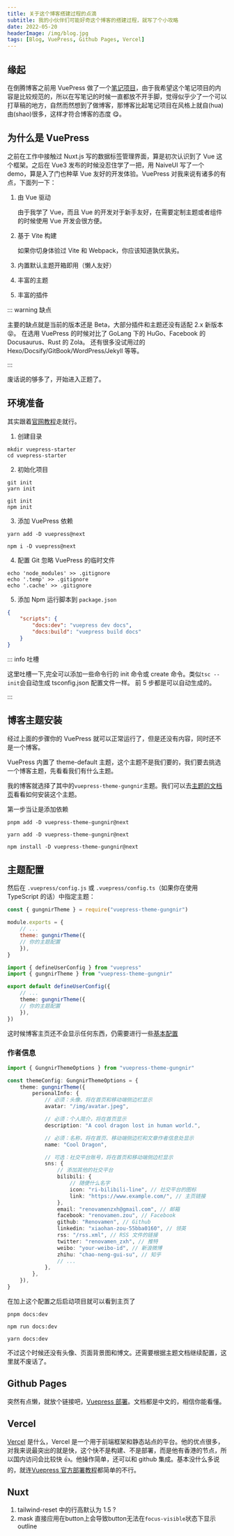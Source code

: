 ```yaml
---
title: 关于这个博客搭建过程的点滴
subtitle: 我的小伙伴们可能好奇这个博客的搭建过程，就写了个小攻略
date: 2022-05-20
headerImage: /img/blog.jpg
tags: [Blog, VuePress, Github Pages, Vercel]
---
```


## 缘起

在倒腾博客之前用 VuePress 做了一个[笔记项目](https://notes-rainbowatcher.vercel.app)，由于我希望这个笔记项目的内容是比较规范的，所以在写笔记的时候一直都放不开手脚，觉得似乎少了一个可以打草稿的地方，自然而然想到了做博客，那博客比起笔记项目在风格上就自(hua)由(shao)很多，这样才符合博客的态度 😋。

## 为什么是 VuePress

之前在工作中接触过 Nuxt.js 写的数据标签管理界面，算是初次认识到了 Vue 这个框架。之后在 Vue3 发布的时候没忍住学了一把，用 NaiveUI 写了一个 demo，算是入了门也种草 Vue 友好的开发体验。VuePress 对我来说有诸多的有点，下面列一下：

1. 由 Vue 驱动

   由于我学了 Vue，而且 Vue 的开发对于新手友好，在需要定制主题或者组件的时候使用 Vue 开发会很方便。

2. 基于 Vite 构建

   如果你切身体验过 Vite 和 Webpack，你应该知道孰优孰劣。

3. 内置默认主题开箱即用（懒人友好）
4. 丰富的主题
5. 丰富的插件

::: warning 缺点

主要的缺点就是当前的版本还是 Beta，大部分插件和主题还没有适配 2.x 新版本 😝。
在选用 VuePress 的时候对比了 GoLang 下的 HuGo、Facebook 的 Docusaurus、Rust 的 Zola。
还有很多没试用过的 Hexo/Docsify/GitBook/WordPress/Jekyll 等等。

:::

废话说的够多了，开始进入正题了。

## 环境准备

其实跟着[官网教程](https://v2.vuepress.vuejs.org/zh/guide/getting-started.html)走就行。

1.  创建目录

```shell
mkdir vuepress-starter
cd vuepress-starter
```

2.  初始化项目

<!-- <CodeGroup>
<CodeGroupItem title="YARN"> -->

```shell
git init
yarn init
```

<!-- </CodeGroupItem> -->
<!-- <CodeGroupItem title="NPM"> -->

```shell
git init
npm init
```

<!-- </CodeGroupItem>
</CodeGroup> -->

3.  添加 VuePress 依赖

<!-- <CodeGroup>
<CodeGroupItem title="YARN"> -->

```shell
yarn add -D vuepress@next
```

<!-- </CodeGroupItem>
<CodeGroupItem title="NPM"> -->

```shell
npm i -D vuepress@next
```

<!-- </CodeGroupItem>
</CodeGroup> -->

4.  配置 Git 忽略 VuePress 的临时文件

```shell
echo 'node_modules' >> .gitignore
echo '.temp' >> .gitignore
echo '.cache' >> .gitignore
```

5.  添加 Npm 运行脚本到 `package.json`

```json
{
    "scripts": {
        "docs:dev": "vuepress dev docs",
        "docs:build": "vuepress build docs"
    }
}
```

::: info 吐槽

这里吐槽一下,完全可以添加一些命令行的 init 命令或 create 命令。类似`tsc --init`会自动生成 tsconfig.json 配置文件一样。
前 5 步都是可以自动生成的。

:::

## 博客主题安装

经过上面的步骤你的 VuePress 就可以正常运行了，但是还没有内容，同时还不是一个博客。

VuePress 内置了 theme-default 主题，这个主题不是我们要的，我们要去挑选一个博客主题，先看看我们有什么主题。

<!-- ::: link {/img/icon/awesome-vuepress.jpg} [Awesome VuePress - V2 Themes](https://github.com/vuepress/awesome-vuepress/blob/main/v2.md#themes)

Awesome VuePress 列表

::: -->

我的博客就选择了其中的`vuepress-theme-gungnir`主题。我们可以去[主题的文档页](https://v2-vuepress-theme-gungnir.vercel.app/zh/docs/basic/intro.html)看看如何安装这个主题。

第一步当让是添加依赖

<!-- <CodeGroup>
<CodeGroupItem title="PNPM"> -->

```shell
pnpm add -D vuepress-theme-gungnir@next
```

<!-- </CodeGroupItem>
<CodeGroupItem title="YARN"> -->

```shell
yarn add -D vuepress-theme-gungnir@next
```

<!-- </CodeGroupItem>
<CodeGroupItem title="NPM"> -->

```shell
npm install -D vuepress-theme-gungnir@next
```

<!-- </CodeGroupItem>
</CodeGroup> -->

## 主题配置

然后在 `.vuepress/config.js` 或 `.vuepress/config.ts`（如果你在使用 TypeScript 的话）中指定主题：

<!-- <CodeGroup>
<CodeGroupItem title="JS" active> -->

```js [.vuepress/config.js]{5-7}
const { gungnirTheme } = require("vuepress-theme-gungnir")

module.exports = {
    // ...
    theme: gungnirTheme({
    // 你的主题配置
    }),
}
```

<!-- </CodeGroupItem>

<CodeGroupItem title="TS"> -->

```ts [.vuepress/config.ts]{6-8}
import { defineUserConfig } from "vuepress"
import { gungnirTheme } from "vuepress-theme-gungnir"

export default defineUserConfig({
    // ...
    theme: gungnirTheme({
    // 你的主题配置
    }),
})
```

<!-- </CodeGroupItem>
</CodeGroup> -->

这时候博客主页还不会显示任何东西，仍需要进行一些[基本配置](https://v2-vuepress-theme-gungnir.vercel.app/zh/docs/basic/config.html)

### 作者信息

```ts [.vuepress/config.ts]
import { GungnirThemeOptions } from "vuepress-theme-gungnir"

const themeConfig: GungnirThemeOptions = {
    theme: gungnirTheme({
        personalInfo: {
            // 必须：头像，将在首页和移动端侧边栏显示
            avatar: "/img/avatar.jpeg",

            // 必须：个人简介，将在首页显示
            description: "A cool dragon lost in human world.",

            // 必须：名称，将在首页、移动端侧边栏和文章作者信息处显示
            name: "Cool Dragon",

            // 可选：社交平台账号，将在首页和移动端侧边栏显示
            sns: {
                // 添加其他的社交平台
                bilibili: {
                    // 随便什么名字
                    icon: "ri-bilibili-line", // 社交平台的图标
                    link: "https://www.example.com/", // 主页链接
                },
                email: "renovamenzxh@gmail.com", // 邮箱
                facebook: "renovamen.zou", // Facebook
                github: "Renovamen", // Github
                linkedin: "xiaohan-zou-55bba0160", // 领英
                rss: "/rss.xml", // RSS 文件的链接
                twitter: "renovamen_zxh", // 推特
                weibo: "your-weibo-id", // 新浪微博
                zhihu: "chao-neng-gui-su", // 知乎
                // ...
            },
        },
    }),
}
```

在加上这个配置之后启动项目就可以看到主页了

<!-- <CodeGroup>
<CodeGroupItem title="PNPM"> -->

```shell
pnpm docs:dev
```

<!-- </CodeGroupItem>
<CodeGroupItem title="NPM"> -->

```shell
npm run docs:dev
```

<!-- </CodeGroupItem>
<CodeGroupItem title="YARN"> -->

```shell
yarn docs:dev
```

<!-- </CodeGroupItem>
</CodeGroup> -->

不过这个时候还没有头像、页面背景图和博文。还需要根据主题文档继续配置，这里就不废话了。

## Github Pages

突然有点懒，就放个链接吧，[Vuepress 部署](https://v2.vuepress.vuejs.org/zh/guide/deployment.html#github-pages)。文档都是中文的，相信你能看懂。

## Vercel

[Vercel](https://vercel.com/) 是什么，Vercel 是一个用于前端框架和静态站点的平台。他的优点很多，对我来说最突出的就是快，这个快不是构建、不是部署，而是他有香港的节点，所以国内访问会比较快 :+1:。他操作简单，还可以和 github 集成。基本没什么多说的，就连[Vuepress 官方部署教程](https://v2.vuepress.vuejs.org/zh/guide/deployment.html#vercel)都简单的不行。

## Nuxt

1. tailwind-reset 中的行高默认为 1.5 ?
2. mask 直接应用在button上会导致button无法在`focus-visible`状态下显示outline
